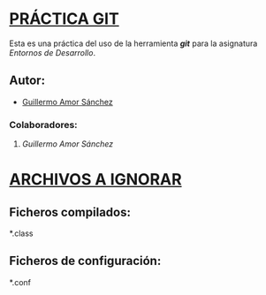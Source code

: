 # <ins>**PRÁCTICA GIT**</ins>

Esta es una práctica del uso de la herramienta ***git*** para la asignatura *Entornos de Desarrollo*.

## Autor:

- [Guillermo Amor Sánchez](https://github.com/gamors01)

### Colaboradores:

1. *Guillermo Amor Sánchez*

# <ins>**ARCHIVOS A IGNORAR**</ins>

## Ficheros compilados:

*.class

## Ficheros de configuración:

*.conf
